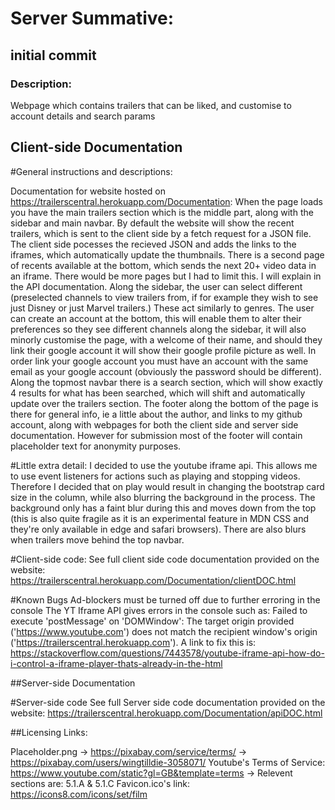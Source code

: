 # Server Summative:

## initial commit

### Description:
Webpage which contains trailers that can be liked, and customise to account details and search params


## Client-side Documentation

#General instructions and descriptions:

Documentation for website hosted on https://trailerscentral.herokuapp.com/Documentation:
When the page loads you have the main trailers section which is the middle part, along with the sidebar and main navbar.
By default the website will show the recent trailers, which is sent to the client side by a fetch request for a JSON file. 
The client side pocesses the recieved JSON and adds the links to the iframes, which automatically update the thumbnails. 
There is a second page of recents available at the bottom, which sends the next 20+ video data in an iframe. 
There would be more pages but I had to limit this. I will explain in the API documentation.
Along the sidebar, the user can select different (preselected channels to view trailers from, if for example they wish to see just Disney or just Marvel trailers.) These act similarly to genres. 
The user can create an account at the bottom, this will enable them to alter their preferences so they see different channels along the sidebar, 
it will also minorly customise the page, with a welcome of their name, and should they link their google account it will show their google profile picture as well.
In order link your google account you must have an account with the same email as your google account (obviously the password should be different).
Along the topmost navbar there is a search section, which will show exactly 4 results for what has been searched, which will shift and automatically update over the trailers section.
The footer along the bottom of the page is there for general info, ie a little about the author, and links to my github account, along with webpages for both the client side and server side documentation.
However for submission most of the footer will contain placeholder text for anonymity purposes.

#Little extra detail:
I decided to use the youtube iframe api. This allows me to use event listeners for actions such as playing and stopping videos. Therefore I decided that on play would result in changing the bootstrap card size in the column, while also blurring the background in the process. The background only has a faint blur during this and moves down from the top (this is also quite fragile as it is an experimental feature in MDN CSS and they're only available in edge and safari browsers). There are also blurs when trailers move behind the top navbar.  

#Client-side code: 
See full client side code documentation provided on the website:
https://trailerscentral.herokuapp.com/Documentation/clientDOC.html


#Known Bugs
Ad-blockers must be turned off due to further erroring in the console
The YT Iframe API gives errors in the console such as: 
Failed to execute 'postMessage' on 'DOMWindow': The target origin provided ('https://www.youtube.com') does not match the recipient window's origin ('https://trailerscentral.herokuapp.com').
A link to fix this is: https://stackoverflow.com/questions/7443578/youtube-iframe-api-how-do-i-control-a-iframe-player-thats-already-in-the-html


##Server-side Documentation

#Server-side code
See full Server side code documentation provided on the website:
https://trailerscentral.herokuapp.com/Documentation/apiDOC.html

##Licensing Links:

Placeholder.png -> https://pixabay.com/service/terms/ -> https://pixabay.com/users/wingtilldie-3058071/
Youtube's Terms of Service: https://www.youtube.com/static?gl=GB&template=terms -> Relevent sections are: 5.1.A & 5.1.C
Favicon.ico's link: https://icons8.com/icons/set/film




